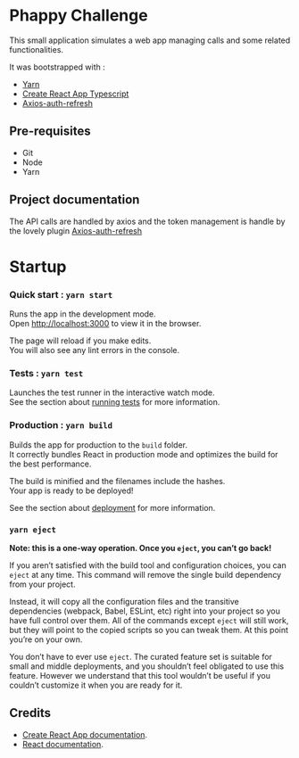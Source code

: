 # Phappy Challenge


This small application simulates a web app managing calls and some related functionalities.

It was bootstrapped with :

- [Yarn](https://classic.yarnpkg.com/en/)
- [Create React App Typescript](https://create-react-app.dev/docs/getting-started#creating-a-typescript-app)
- [Axios-auth-refresh](https://www.npmjs.com/package/axios-auth-refresh)
## Pre-requisites

- Git
- Node
- Yarn

## Project documentation
The API calls are handled by axios and the token management is handle by the lovely plugin [Axios-auth-refresh](https://www.npmjs.com/package/axios-auth-refresh)

# Startup

### Quick start : `yarn start`

Runs the app in the development mode.\
Open [http://localhost:3000](http://localhost:3000) to view it in the browser.

The page will reload if you make edits.\
You will also see any lint errors in the console.

### Tests : `yarn test`

Launches the test runner in the interactive watch mode.\
See the section about [running tests](https://facebook.github.io/create-react-app/docs/running-tests) for more information.

### Production : `yarn build`

Builds the app for production to the `build` folder.\
It correctly bundles React in production mode and optimizes the build for the best performance.

The build is minified and the filenames include the hashes.\
Your app is ready to be deployed!

See the section about [deployment](https://facebook.github.io/create-react-app/docs/deployment) for more information.

### `yarn eject`

**Note: this is a one-way operation. Once you `eject`, you can’t go back!**

If you aren’t satisfied with the build tool and configuration choices, you can `eject` at any time. This command will remove the single build dependency from your project.

Instead, it will copy all the configuration files and the transitive dependencies (webpack, Babel, ESLint, etc) right into your project so you have full control over them. All of the commands except `eject` will still work, but they will point to the copied scripts so you can tweak them. At this point you’re on your own.

You don’t have to ever use `eject`. The curated feature set is suitable for small and middle deployments, and you shouldn’t feel obligated to use this feature. However we understand that this tool wouldn’t be useful if you couldn’t customize it when you are ready for it.

## Credits

- [Create React App documentation](https://facebook.github.io/create-react-app/docs/getting-started).
- [React documentation](https://reactjs.org/).

